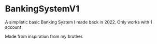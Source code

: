 # BankingSystemV1
A simplistic basic Banking System I made back in 2022. Only works with 1 account  

Made from inspiration from my brother.
